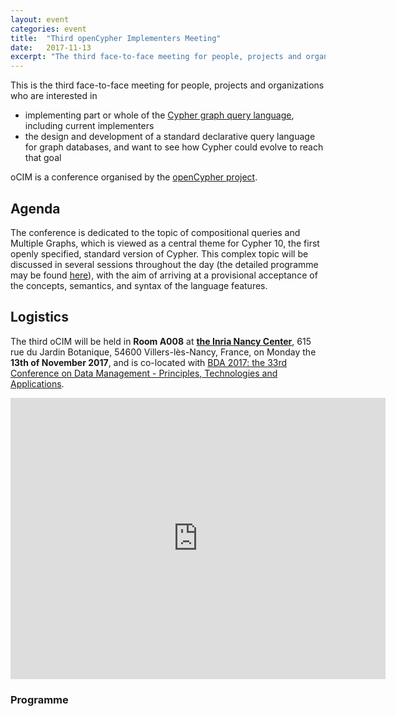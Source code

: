```yaml
---
layout: event
categories: event
title:  "Third openCypher Implementers Meeting"
date:   2017-11-13
excerpt: "The third face-to-face meeting for people, projects and organizations interested in participating in the openCypher project, with the goal of creating a standard language based on Cypher for querying graphs."
---
```

This is the third face-to-face meeting for people, projects and organizations who are interested in

* implementing part or whole of the [Cypher graph query language](https://neo4j.com/developer/cypher/), including current implementers
* the design and development of a standard declarative query language for graph databases, and want to see how Cypher could evolve to reach that goal

oCIM is a conference organised by the [openCypher project](http://www.opencypher.org).



## Agenda

The conference is dedicated to the topic of compositional queries and Multiple Graphs, which is viewed as a central theme for Cypher 10, the first openly specified, standard version of Cypher.
This complex topic will be discussed in several sessions throughout the day (the detailed programme may be found [here](#program)), with the aim of arriving at a provisional acceptance of the concepts, semantics, and syntax of the language features.


## Logistics

The third oCIM will be held in **Room A008** at **[the Inria Nancy Center](https://www.inria.fr/centre/nancy)**, 615 rue du Jardin Botanique, 54600 Villers-lès-Nancy, France, on Monday the **13th of November 2017**, and is co-located with [BDA 2017: the 33rd Conference on Data Management - Principles, Technologies and Applications](https://project.inria.fr/bda2017/ocim-iii/).


<iframe src="https://www.google.com/maps/embed?pb=!1m18!1m12!1m3!1d2635.0811900252215!2d6.15455231566756!3d48.66568997926909!2m3!1f0!2f0!3f0!3m2!1i1024!2i768!4f13.1!3m3!1m2!1s0x4794a279f38e6957%3A0xc0f057fa1a5706d7!2sINRIA+Nancy+-+Grand+Est!5e0!3m2!1sen!2suk!4v1507219487459" width="600" height="450" frameborder="0" style="border:0" allowfullscreen></iframe>


<div class="abstract-anchor" id="program"></div>

### Programme

<html>
<head>
    <style>
        table, td, th {
            border: 1px solid #ddd;
            text-align: left;
        }

        table {
            margin-left: auto;
            margin-right: auto;
            border: 1;
            border-collapse: collapse;
            width: 50%;
            min-width: 30em;
        }

        th, td {
            padding: 10px;
        }

        .break {
            background-color: #d0d0d0;
        }

        .item {
            padding-left: 50px;
            font-style: italic;
        }

        .main-title {
            font-weight: bold;
        }
    </style>
</head>
<body>
<table>
    <tbody>
    <tr class="break">
        <td colspan="1" rowspan="1"><p>09:00</p></td>
        <td colspan="3" rowspan="1"><p>Opening and coffee</p></td>
    </tr>
    <tr>
        <td colspan="1" rowspan="1"><p>09.30</p></td>
        <td colspan="3" rowspan="1" class="main-title"><p>From Cypher 9 to Cypher 10</p></td>
    </tr>
    <tr>
        <td colspan="1" rowspan="1"><p><!-- TODO --></p></td>
        <td colspan="3" rowspan="1" class="main-title"><p>Compositional queries and Multiple Graphs</p></td>
    </tr>
    <tr>
        <td colspan="1" rowspan="1"></td>
        <td colspan="3" rowspan="1" class="item"><p>Comparison with SQL and SPARQL</p></td>
    </tr>
    <tr>
        <td colspan="1" rowspan="1"></td>
        <td colspan="3" rowspan="1" class="item">
            <p>Accessing Multiple Graphs</p>
        </td>
    </tr>
    <tr>
        <td colspan="1" rowspan="1"></td>
        <td colspan="3" rowspan="1" class="item"><p>Query Composition</p></td>
    </tr>
    <tr>
        <td colspan="1" rowspan="1"></td>
        <td colspan="3" rowspan="1" class="item"><p>Graph Modification</p></td>
    </tr>
    <tr class="break">
        <td colspan="1" rowspan="1"><p>13:00</td>
        <td colspan="3" rowspan="1"><p>Lunch</p></td>
    </tr>
    <tr>
        <td colspan="1" rowspan="1"></td>
        <td colspan="3" rowspan="1" class="item"><p>Classes of graphs and graph sharing</p></td>
    </tr>
    <tr>
        <td colspan="1" rowspan="1"></td>
        <td colspan="3" rowspan="1" class="item"><p>Graph Persistence</p></td>
    </tr>
    <tr>
        <td colspan="1" rowspan="1"></td>
        <td colspan="3" rowspan="1" class="item"><p>Query Morphology</p></td>
    </tr>
    <tr>
        <td colspan="1" rowspan="1"></td>
        <td colspan="3" rowspan="1" class="item"><p>Subqueries</p></td>
    </tr>
    <tr>
        <td colspan="1" rowspan="1"></td>
        <td colspan="3" rowspan="1" class="item"><p>Named Queries and Views</p></td>
    </tr>
    <tr>
        <td colspan="1" rowspan="1"><p><!-- TODO --></p></td>
        <td colspan="3" rowspan="1" class="main-title"><p>Actions and future meetings</p></td>
    </tr>
    <tr class="break">
        <td colspan="1" rowspan="1"><p>17.30</p></td>
        <td colspan="3" rowspan="1"><p>End</p></td>
    </tr>
    </tbody>
</table>
</body>
</html>


